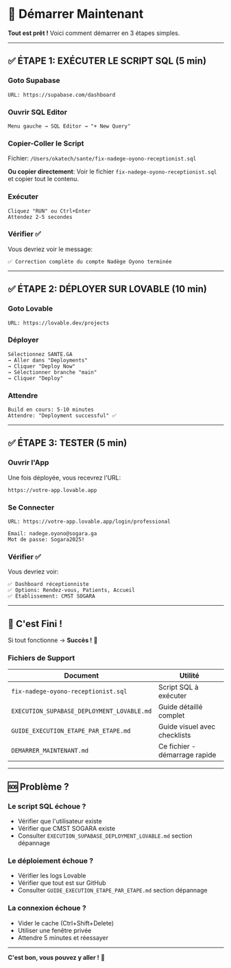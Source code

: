 # 🚀 Démarrer Maintenant

**Tout est prêt !** Voici comment démarrer en 3 étapes simples.

---

## ✅ ÉTAPE 1: EXÉCUTER LE SCRIPT SQL (5 min)

### Goto Supabase
```
URL: https://supabase.com/dashboard
```

### Ouvrir SQL Editor
```
Menu gauche → SQL Editor → "+ New Query"
```

### Copier-Coller le Script
Fichier: `/Users/okatech/sante/fix-nadege-oyono-receptionist.sql`

**Ou copier directement**:
Voir le fichier `fix-nadege-oyono-receptionist.sql` et copier tout le contenu.

### Exécuter
```
Cliquez "RUN" ou Ctrl+Enter
Attendez 2-5 secondes
```

### Vérifier ✅
Vous devriez voir le message:
```
✅ Correction complète du compte Nadège Oyono terminée
```

---

## ✅ ÉTAPE 2: DÉPLOYER SUR LOVABLE (10 min)

### Goto Lovable
```
URL: https://lovable.dev/projects
```

### Déployer
```
Sélectionnez SANTE.GA
→ Aller dans "Deployments"
→ Cliquer "Deploy Now"
→ Sélectionner branche "main"
→ Cliquer "Deploy"
```

### Attendre
```
Build en cours: 5-10 minutes
Attendre: "Deployment successful" ✅
```

---

## ✅ ÉTAPE 3: TESTER (5 min)

### Ouvrir l'App
Une fois déployée, vous recevrez l'URL:
```
https://votre-app.lovable.app
```

### Se Connecter
```
URL: https://votre-app.lovable.app/login/professional

Email: nadege.oyono@sogara.ga
Mot de passe: Sogara2025!
```

### Vérifier ✅
Vous devriez voir:
```
✅ Dashboard réceptionniste
✅ Options: Rendez-vous, Patients, Accueil
✅ Établissement: CMST SOGARA
```

---

## 🎉 C'est Fini !

Si tout fonctionne → **Succès !** 🎉

### Fichiers de Support

| Document | Utilité |
|----------|---------|
| `fix-nadege-oyono-receptionist.sql` | Script SQL à exécuter |
| `EXECUTION_SUPABASE_DEPLOYMENT_LOVABLE.md` | Guide détaillé complet |
| `GUIDE_EXECUTION_ETAPE_PAR_ETAPE.md` | Guide visuel avec checklists |
| `DEMARRER_MAINTENANT.md` | Ce fichier - démarrage rapide |

---

## 🆘 Problème ?

### Le script SQL échoue ?
- Vérifier que l'utilisateur existe
- Vérifier que CMST SOGARA existe
- Consulter `EXECUTION_SUPABASE_DEPLOYMENT_LOVABLE.md` section dépannage

### Le déploiement échoue ?
- Vérifier les logs Lovable
- Vérifier que tout est sur GitHub
- Consulter `GUIDE_EXECUTION_ETAPE_PAR_ETAPE.md` section dépannage

### La connexion échoue ?
- Vider le cache (Ctrl+Shift+Delete)
- Utiliser une fenêtre privée
- Attendre 5 minutes et réessayer

---

**C'est bon, vous pouvez y aller !** 🚀
